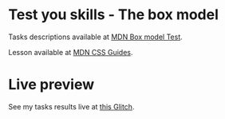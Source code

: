 # Test you skills - The box model

Tasks descriptions available at [MDN Box model Test](https://developer.mozilla.org/en-US/docs/Learn/CSS/Building_blocks/Box_Model_Tasks).

Lesson available at [MDN CSS Guides](https://developer.mozilla.org/en-US/docs/Learn/CSS/Building_blocks/The_box_model).

# Live preview

See my tasks results live at [this Glitch](https://titanium-slender-swim.glitch.me/CSS/Test%20your%20skills%20-%20The%20box%20model%20-%20Task%201%2C%202%2C%203/).
